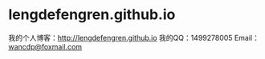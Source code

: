 # lengdefengren.github.io
我的个人博客：http://lengdefengren.github.io
我的QQ：1499278005
Email：wancdp@foxmail.com
